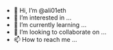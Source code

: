 - 👋 Hi, I’m @ali01eth
- 👀 I’m interested in ...
- 🌱 I’m currently learning ...
- 💞️ I’m looking to collaborate on ...
- 📫 How to reach me ...

<!---
ali01eth/ali01eth is a ✨ special ✨ repository because its `README.md` (this file) appears on your GitHub profile.
You can click the Preview link to take a look at your changes.
--->
